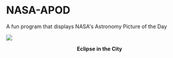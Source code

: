 # NASA-APOD
A fun program that displays NASA's Astronomy Picture of the Day

![](https://apod.nasa.gov/apod/image/2211/StanHondaTLE-ISS1108.jpg)

<p align = "center">
  <b>Eclipse in the City</b>
</p>
